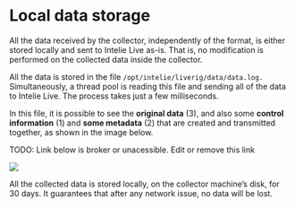 # Local data storage

All the data received by the collector, independently of the format, is either stored locally and sent to Intelie Live as-is. That is, no modification is performed on the collected data inside the collector.

All the data is stored in the file `/opt/intelie/liverig/data/data.log.` Simultaneously, a thread pool is reading this file and sending all of the data to Intelie Live. The process takes just a few milliseconds.

In this file, it is possible to see the **original data** (3), and also some **control information** (1) and **some metadata** (2) that are created and transmitted together, as shown in the image below.

TODO: Link below is broker or unacessible. Edit or remove this link

![](https://lh4.googleusercontent.com/jYg63Ph2nie-5qnB80QiGqrEVrjOeAaNuQfFpw06TbKrPbnneiut2\_dtXCTjfWfuUpEYT7AXKlkKqBw2BCFO36L6JsgVMAk7p4dGSEy9oJlchA4BqI2kOKVnX4SYNzlY7EJTyb69)

All the collected data is stored locally, on the collector machine’s disk, for 30 days. It guarantees that after any network issue, no data will be lost.
